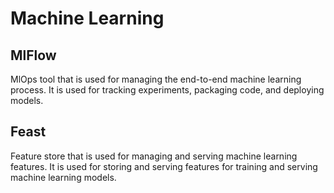 # Machine Learning

## MlFlow

MlOps tool that is used for managing the end-to-end machine learning process. It is used for tracking experiments,
packaging code, and deploying models.

## Feast

Feature store that is used for managing and serving machine learning features. It is used for storing and serving
features for training and serving machine learning models.